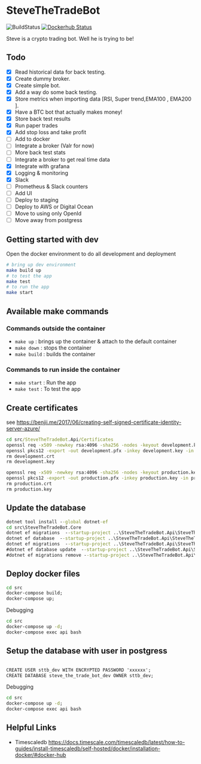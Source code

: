 # SteveTheTradeBot

![BuildStatus](https://github.com/rolfwessels/SteveTheTradeBot/actions/workflows/github-action.yml/badge.svg)
[![Dockerhub Status](https://img.shields.io/badge/dockerhub-ok-blue.svg)](https://hub.docker.com/r/rolfwessels/steve-the-trade-bot/)

Steve is a crypto trading bot. Well he is trying to be!

## Todo

- [x] Read historical data for back testing.
- [x] Create dummy broker.
- [x] Create simple bot.
- [x] Add a way do some back testing.
- [x] Store metrics when importing data [RSI, Super trend,EMA100 , EMA200 ].
- [x] Have a BTC bot that actually makes money!
- [x] Store back test results
- [x] Run paper trades
- [x] Add stop loss and take profit
- [ ] Add to docker
- [ ] Integrate a broker (Valr for now)
- [ ] More back test stats
- [ ] Integrate a broker to get real time data
- [x] Integrate with grafana
- [x] Logging & monitoring
- [x] Slack
- [ ] Prometheus & Slack counters
- [ ] Add UI
- [ ] Deploy to staging
- [ ] Deploy to AWS or Digital Ocean
- [ ] Move to using only OpenId
- [ ] Move away from postgress

## Getting started with dev

Open the docker environment to do all development and deployment

```bash
# bring up dev environment
make build up
# to test the app
make test
# to run the app
make start
```

## Available make commands

### Commands outside the container

- `make up` : brings up the container & attach to the default container
- `make down` : stops the container
- `make build` : builds the container

### Commands to run inside the container

- `make start` : Run the app
- `make test` : To test the app

## Create certificates

see <https://benjii.me/2017/06/creating-self-signed-certificate-identity-server-azure/>

```cmd
cd src/SteveTheTradeBot.Api/Certificates
openssl req -x509 -newkey rsa:4096 -sha256 -nodes -keyout development.key -out development.crt -subj "/CN=localhost" -days 3650
openssl pkcs12 -export -out development.pfx -inkey development.key -in development.crt -certfile development.crt
rm development.crt
rm development.key

openssl req -x509 -newkey rsa:4096 -sha256 -nodes -keyout production.key -out production.crt -subj "/CN=localhost" -days 3650
openssl pkcs12 -export -out production.pfx -inkey production.key -in production.crt -certfile production.crt
rm production.crt
rm production.key
```

## Update the database

```cmd
dotnet tool install --global dotnet-ef
cd src\SteveTheTradeBot.Core
dotnet ef migrations  --startup-project ..\SteveTheTradeBot.Api\SteveTheTradeBot.Api.csproj add AddStrategy
dotnet ef database  --startup-project ..\SteveTheTradeBot.Api\SteveTheTradeBot.Api.csproj update
dotnet ef migrations  --startup-project ..\SteveTheTradeBot.Api\SteveTheTradeBot.Api.csproj list
#dotnet ef database update  --startup-project ..\SteveTheTradeBot.Api\SteveTheTradeBot.Api.csproj 20210719165547_AddMetricMapping
#dotnet ef migrations remove --startup-project ..\SteveTheTradeBot.Api\SteveTheTradeBot.Api.csproj

```

## Deploy docker files

```cmd
cd src
docker-compose build;
docker-compose up;
```

Debugging

```cmd
cd src
docker-compose up -d;
docker-compose exec api bash
```

## Setup the database with user in postgress

```cmd

CREATE USER sttb_dev WITH ENCRYPTED PASSWORD 'xxxxxx';
CREATE DATABASE steve_the_trade_bot_dev OWNER sttb_dev;

```

Debugging

```cmd
cd src
docker-compose up -d;
docker-compose exec api bash
```

## Helpful Links

- Timescaledb <https://docs.timescale.com/timescaledb/latest/how-to-guides/install-timescaledb/self-hosted/docker/installation-docker/#docker-hub>
